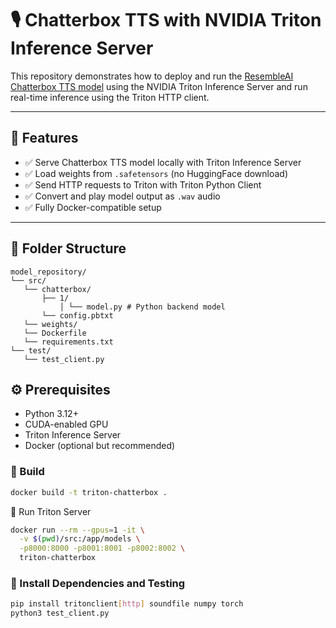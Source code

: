 # 🎙️ Chatterbox TTS with NVIDIA Triton Inference Server

This repository demonstrates how to deploy and run the [ResembleAI Chatterbox TTS model](https://huggingface.co/ResembleAI/chatterbox) using the NVIDIA Triton Inference Server and run real-time inference using the Triton HTTP client.

---

## 🚀 Features

- ✅ Serve Chatterbox TTS model locally with Triton Inference Server
- ✅ Load weights from `.safetensors` (no HuggingFace download)
- ✅ Send HTTP requests to Triton with Triton Python Client
- ✅ Convert and play model output as `.wav` audio
- ✅ Fully Docker-compatible setup

---

## 🧰 Folder Structure
 ```
model_repository/
└── src/
    └── chatterbox/
        ├── 1/
            │ └── model.py # Python backend model
        └── config.pbtxt
    └── weights/
    └── Dockerfile
    └── requirements.txt
└── test/
    └── test_client.py
``` 

## ⚙️ Prerequisites

- Python 3.12+
- CUDA-enabled GPU
- Triton Inference Server
- Docker (optional but recommended)

### 🔧 Build

```bash
docker build -t triton-chatterbox .
```

🧠 Run Triton Server

```bash
docker run --rm --gpus=1 -it \
  -v $(pwd)/src:/app/models \
  -p8000:8000 -p8001:8001 -p8002:8002 \
  triton-chatterbox
```

### 🔧 Install Dependencies and Testing

```bash
pip install tritonclient[http] soundfile numpy torch
python3 test_client.py
```







